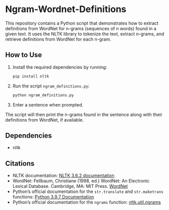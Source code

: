 # Ngram-Wordnet-Definitions

This repository contains a Python script that demonstrates how to extract definitions from WordNet for n-grams (sequences of n words) found in a given text. It uses the NLTK library to tokenize the text, extract n-grams, and retrieve definitions from WordNet for each n-gram.

## How to Use
1. Install the required dependencies by running:
   ```sh
   pip install nltk
   ```
2. Run the script `ngram_definitions.py`:
   ```sh
   python ngram_definitions.py
   ```
3. Enter a sentence when prompted.

The script will then print the n-grams found in the sentence along with their definitions from WordNet, if available.

## Dependencies
- nltk

## Citations
- NLTK documentation: [NLTK 3.6.2 documentation](https://www.nltk.org/index.html)
- WordNet: Fellbaum, Christiane (1998, ed.) WordNet: An Electronic Lexical Database. Cambridge, MA: MIT Press. [WordNet](https://direct.mit.edu/books/book/1928/WordNetAn-Electronic-Lexical-Database)
- Python’s official documentation for the `str.translate` and `str.maketrans` functions: [Python 3.9.7 Documentation](https://docs.python.org/3/library/stdtypes.html)
- Python’s official documentation for the `ngrams` function: [nltk.util.ngrams](https://www.nltk.org/_modules/nltk/util.html)
